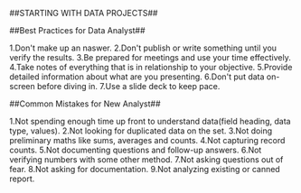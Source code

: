 ##STARTING WITH DATA PROJECTS##

##Best Practices for Data Analyst##

1.Don't make up an naswer.
2.Don't publish or write something until you verify the results.
3.Be prepared for meetings and use your time effectively.
4.Take notes of everything that is in relationship to your objective.
5.Provide detailed information about what are you presenting.
6.Don't put data on-screen before diving in.
7.Use a slide deck to keep pace.

##Common Mistakes for New Analyst##

1.Not spending enough time up front to understand data(field heading, data type, values).
2.Not looking for duplicated data on the set.
3.Not doing preliminary maths like sums, averages and counts.
4.Not capturing record counts.
5.Not documenting questions and follow-up answers.
6.Not verifying numbers with some other method.
7.Not asking questions out of fear.
8.Not asking for documentation.
9.Not analyzing existing or canned report.
